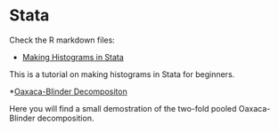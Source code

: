 # Stata

Check the R markdown files:

* [Making Histograms in Stata](https://github.com/Kolpashnikova/Stata/blob/master/test.Rmd)

This is a tutorial on making histograms in Stata for beginners. 

*[Oaxaca-Blinder Decompositon](https://github.com/Kolpashnikova/Stata/blob/master/oaxaca.md)

Here you will find a small demostration of the two-fold pooled Oaxaca-Blinder decomposition.